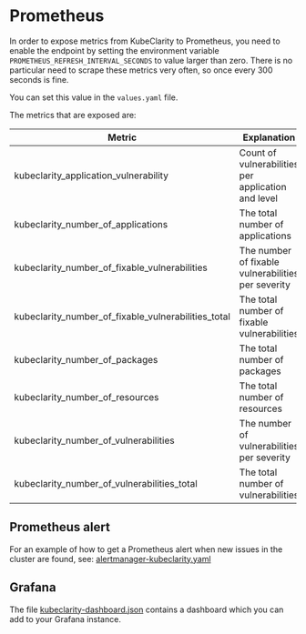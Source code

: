# Prometheus

In order to expose metrics from KubeClarity to Prometheus, you need to enable
the endpoint by setting the environment variable `PROMETHEUS_REFRESH_INTERVAL_SECONDS`
to value larger than zero. There is no particular need to scrape these metrics very
often, so once every 300 seconds is fine.

You can set this value in the `values.yaml` file.

The metrics that are exposed are:

| Metric                                              | Explanation                                        |
|-----------------------------------------------------|----------------------------------------------------|
| kubeclarity_application_vulnerability               | Count of vulnerabilities per application and level |
| kubeclarity_number_of_applications                  | The total number of applications                   |
| kubeclarity_number_of_fixable_vulnerabilities       | The number of fixable vulnerabilities per severity |
| kubeclarity_number_of_fixable_vulnerabilities_total | The total number of fixable vulnerabilities        |
| kubeclarity_number_of_packages                      | The total number of packages                       |
| kubeclarity_number_of_resources                     | The total number of resources                      |
| kubeclarity_number_of_vulnerabilities               | The number of vulnerabilities per severity         |
| kubeclarity_number_of_vulnerabilities_total         | The total number of vulnerabilities                |

## Prometheus alert

For an example of how to get a Prometheus alert when new issues in the cluster are found, see:
[alertmanager-kubeclarity.yaml](alertmanager-kubeclarity.yaml)

## Grafana

The file [kubeclarity-dashboard.json](kubeclarity-dashboard.json) contains a dashboard which
you can add to your Grafana instance.

